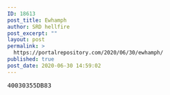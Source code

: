 ```yaml
---
ID: 18613
post_title: Ewhamph
author: SRD hellfire
post_excerpt: ""
layout: post
permalink: >
  https://portalrepository.com/2020/06/30/ewhamph/
published: true
post_date: 2020-06-30 14:59:02
---
```

<pre>40030355DB83</pre>